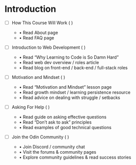 # Introduction

- [ ] How This Course Will Work ( )
   - • Read About page  
   - • Read FAQ page  

- [ ] Introduction to Web Development ( )
   - • Read “Why Learning to Code is So Damn Hard”  
   - • Read web dev overview / roles article  
   - • Read blog on front-end / back-end / full-stack roles  

- [ ] Motivation and Mindset ( )
   - • Read “Motivation and Mindset” lesson page  
   - • Read growth mindset / learning persistence resource  
   - • Read advice on dealing with struggle / setbacks  

- [ ] Asking For Help ( )
   - • Read guide on asking effective questions  
   - • Read “Don’t ask to ask” principles  
   - • Read examples of good technical questions  

- [ ] Join the Odin Community ( )
   - • Join Discord / community chat  
   - • Visit the forums & community pages  
   - • Explore community guidelines & read success stories  
